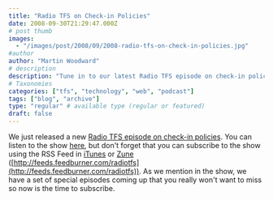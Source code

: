 ```yaml
---
title: "Radio TFS on Check-in Policies"
date: 2008-09-30T21:29:47.000Z
# post thumb
images:
  - "/images/post/2008/09/2008-radio-tfs-on-check-in-policies.jpg"
#author
author: "Martin Woodward"
# description
description: "Tune in to our latest Radio TFS episode on check-in policies and subscribe for upcoming must-listen special episodes."
# Taxonomies
categories: ["tfs", "technology", "web", "podcast"]
tags: ["blog", "archive"]
type: "regular" # available type (regular or featured)
draft: false
---
```

We just released a new [Radio TFS episode on check-in policies](http://www.radiotfs.com/2008/09/30/RadioTFS10CheckinPolicies.aspx).  You can listen to the show [here](http://feeds.feedburner.com/~r/radiotfs/~5/407550956/radiotfs_010.mp3), but don't forget that you can subscribe to the show using the RSS Feed in [iTunes](http://phobos.apple.com/WebObjects/MZStore.woa/wa/viewPodcast?id=274094361) or [Zune](zune://subscribe/?Radio%20TFS=http://feeds.feedburner.com/radiotfs) ([http://feeds.feedburner.com/radiotfs](http://feeds.feedburner.com/radiotfs)).  As we mention in the show, we have a set of special episodes coming up that you really won't want to miss so now is the time to subscribe.